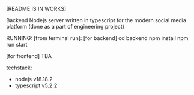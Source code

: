 [README IS IN WORKS]

Backend Nodejs server written in typescript for the modern social media platform (done as a part of engineering project)

RUNNING:
[from terminal run]:
[for backend]
cd backend
npm install
npm run start

[for frontend]
TBA

techstack:
- nodejs v18.18.2
- typescript v5.2.2